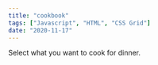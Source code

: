 ```yaml
---
title: "cookbook"
tags: ["Javascript", "HTML", "CSS Grid"]
date: "2020-11-17"
---
```


Select what you want to cook for dinner.